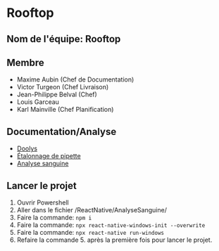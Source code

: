 # Rooftop

## Nom de l'équipe: Rooftop

## Membre

* Maxime Aubin (Chef de Documentation)
* Victor Turgeon (Chef Livraison)
* Jean-Philippe Belval (Chef)
* Louis Garceau
* Karl Mainville (Chef Planification)

## Documentation/Analyse

* [Doolys](/Docs/Doolys/index.md)
* [Étalonnage de pipette](/Docs/Etalonnage_Pipette/index.md)
* [Analyse sanguine](/Docs/Analyse_Sanguine/index.md)

## Lancer le projet

1. Ouvrir Powershell
2. Aller dans le fichier /ReactNative/AnalyseSanguine/
3. Faire la commande: `npm i`
4. Faire la commande: `npx react-native-windows-init --overwrite`
5. Faire la commande: `npx react-native run-windows`
6. Refaire la commande 5. après la première fois pour lancer le projet.
